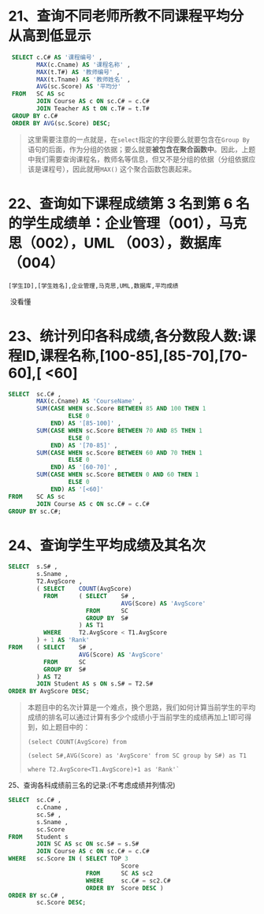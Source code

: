# 21、查询不同老师所教不同课程平均分从高到低显示 

```sql
 SELECT c.C# AS '课程编号' ,
        MAX(c.Cname) AS '课程名称' ,
        MAX(t.T#) AS '教师编号' ,
        MAX(t.Tname) AS '教师姓名' ,
        AVG(sc.Score) AS '平均分'
 FROM   SC AS sc
        JOIN Course AS c ON sc.C# = c.C#
        JOIN Teacher AS t ON c.T# = t.T#
 GROUP BY c.C#
 ORDER BY AVG(sc.Score) DESC;
```

> 这里需要注意的一点就是，在`select`指定的字段要么就要包含在`Group By`语句的后面，作为分组的依据；要么就要**被包含在聚合函数中**。因此，上题中我们需要查询课程名，教师名等信息，但又不是分组的依据（分组依据应该是课程号），因此就用`MAX()` 这个聚合函数包裹起来。

# 22、查询如下课程成绩第 3 名到第 6 名的学生成绩单：企业管理（001），马克思（002），UML （003），数据库（004） 

```
[学生ID],[学生姓名],企业管理,马克思,UML,数据库,平均成绩 
```

​    没看懂

# 23、统计列印各科成绩,各分数段人数:课程ID,课程名称,[100-85],[85-70],[70-60],[ <60] 

```sql
SELECT  sc.C# ,
        MAX(c.Cname) AS 'CourseName' ,
        SUM(CASE WHEN sc.Score BETWEEN 85 AND 100 THEN 1
                 ELSE 0
            END) AS '[85-100]' ,
        SUM(CASE WHEN sc.Score BETWEEN 70 AND 85 THEN 1
                 ELSE 0
            END) AS '[70-85]' ,
        SUM(CASE WHEN sc.Score BETWEEN 60 AND 70 THEN 1
                 ELSE 0
            END) AS '[60-70]' ,
        SUM(CASE WHEN sc.Score BETWEEN 0 AND 60 THEN 1
                 ELSE 0
            END) AS '[<60]'
FROM    SC AS sc
        JOIN Course AS c ON sc.C# = c.C#
GROUP BY sc.C#;
```



# 24、查询学生平均成绩及其名次 

```sql
SELECT  s.S# ,
        s.Sname ,
        T2.AvgScore ,
        ( SELECT    COUNT(AvgScore)
          FROM      ( SELECT    S# ,
                                AVG(Score) AS 'AvgScore'
                      FROM      SC
                      GROUP BY  S#
                    ) AS T1
          WHERE     T2.AvgScore < T1.AvgScore
        ) + 1 AS 'Rank'
FROM    ( SELECT    S# ,
                    AVG(Score) AS 'AvgScore'
          FROM      SC
          GROUP BY  S#
        ) AS T2
        JOIN Student AS s ON s.S# = T2.S#
ORDER BY AvgScore DESC;
```

>本题目中的名次计算是一个难点，换个思路，我们如何计算当前学生的平均成绩的排名可以通过计算有多少个成绩小于当前学生的成绩再加上1即可得到，如上题目中的：
>
>```
>(select COUNT(AvgScore) from 
>
>(select S#,AVG(Score) as 'AvgScore' from SC group by S#) as T1
>
>where T2.AvgScore<T1.AvgScore)+1 as 'Rank'` 
>
>```

25、查询各科成绩前三名的记录:(不考虑成绩并列情况) 

```sql
SELECT  sc.C# ,
        c.Cname ,
        sc.S# ,
        s.Sname ,
        sc.Score
FROM    Student s
        JOIN SC AS sc ON sc.S# = s.S#
        JOIN Course AS c ON sc.C# = c.C#
WHERE   sc.Score IN ( SELECT TOP 3
                                Score
                      FROM      SC AS sc2
                      WHERE     sc.C# = sc2.C#
                      ORDER BY  Score DESC )
ORDER BY sc.C# ,
        sc.Score DESC;
```

